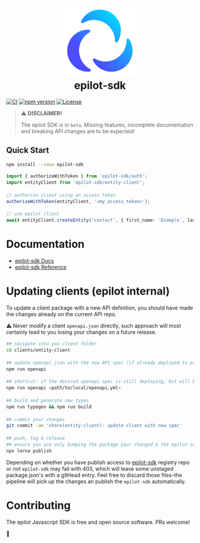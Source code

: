 <h1 align="center"><img alt="epilot-logo" src="./logo.png" width="200"><br>epilot-sdk</h1>

[![CI](https://github.com/epilot-dev/sdk-js/workflows/CI/badge.svg)](https://github.com/epilot-dev/sdk-js/actions?query=workflow%3ACI)
[![npm version](https://img.shields.io/npm/v/epilot-sdk.svg)](https://www.npmjs.com/package/epilot-sdk)
[![License](http://img.shields.io/:license-mit-blue.svg)](https://github.com/epilot-dev/sdk-js/blob/main/)

>  ⚠️ **DISCLAIMER!**
>
> The epilot SDK is in `beta`. Missing features, incomplete documentation and breaking API changes are to be expected!

## Quick Start

```sh
npm install --save epilot-sdk
```

```typescript
import { authorizeWithToken } from 'epilot-sdk/auth';
import entityClient from 'epilot-sdk/entity-client';

// authorize client using an access token
authorizeWithToken(entityClient, '<my_access_token>');

// use epilot client
await entityClient.createEntity('contact', { first_name: 'Example', last_name: 'Contact' });
```

# Documentation

- [epilot-sdk Docs](https://docs.epilot.io/docs/architecture/sdk)
- [epilot-sdk Reference](https://docs.epilot.io/api)

# Updating clients (epilot internal)

To update a client package with a new API definition, you should have made the changes already on the current API repo.

⚠️  Never modify a client `openapi.json` directly, such approach will most certainly lead to you losing your changes on a future release.

```bash
## navigate into you client folder
cd clients/entity-client

## update openapi.json with the new API spec (if already deployed to prod)
npm run openapi

## shortcut: if the desired openapi spec is still deploying, but will be in prod soon.
npm run openapi <path/to/local/openapi.yml>

## build and generate new types
npm run typegen && npm run build

## commit your changes
git commit -am 'chore(entity-client): update client with new spec'

## push, tag & release
## ensure you are only bumping the package your changed & the epilot-sdk.
npx lerna publish
```

Depending on whether you have publish access to [epilot-sdk](https://www.npmjs.com/package/epilot-sdk) registry repo or not `epilot-sdk` may fail with 403, which will leave some unstaged package.json's with a gitHead entry. Feel free to discard those files–the pipeline will pick up the changes an publish the `epilot-sdk` automatically.

# Contributing

The epilot Javascript SDK is free and open source software. PRs welcome!

🚀


